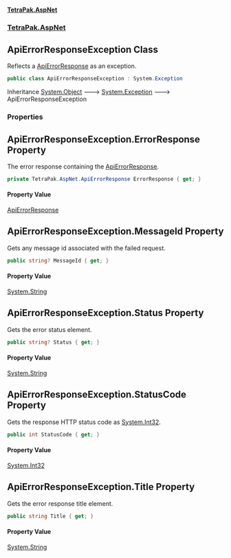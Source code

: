 #### [TetraPak.AspNet](index.md 'index')
### [TetraPak.AspNet](TetraPak_AspNet.md 'TetraPak.AspNet')
## ApiErrorResponseException Class
Reflects a [ApiErrorResponse](TetraPak_AspNet_ApiErrorResponse.md 'TetraPak.AspNet.ApiErrorResponse') as an exception.  
```csharp
public class ApiErrorResponseException : System.Exception
```

Inheritance [System.Object](https://docs.microsoft.com/en-us/dotnet/api/System.Object 'System.Object') &#129106; [System.Exception](https://docs.microsoft.com/en-us/dotnet/api/System.Exception 'System.Exception') &#129106; ApiErrorResponseException  
### Properties
<a name='TetraPak_AspNet_ApiErrorResponseException_ErrorResponse'></a>
## ApiErrorResponseException.ErrorResponse Property
The error response containing the [ApiErrorResponse](TetraPak_AspNet_ApiErrorResponse.md 'TetraPak.AspNet.ApiErrorResponse').  
```csharp
private TetraPak.AspNet.ApiErrorResponse ErrorResponse { get; }
```
#### Property Value
[ApiErrorResponse](TetraPak_AspNet_ApiErrorResponse.md 'TetraPak.AspNet.ApiErrorResponse')
  
<a name='TetraPak_AspNet_ApiErrorResponseException_MessageId'></a>
## ApiErrorResponseException.MessageId Property
Gets any message id associated with the failed request.  
```csharp
public string? MessageId { get; }
```
#### Property Value
[System.String](https://docs.microsoft.com/en-us/dotnet/api/System.String 'System.String')
  
<a name='TetraPak_AspNet_ApiErrorResponseException_Status'></a>
## ApiErrorResponseException.Status Property
Gets the error status element.  
```csharp
public string? Status { get; }
```
#### Property Value
[System.String](https://docs.microsoft.com/en-us/dotnet/api/System.String 'System.String')
  
<a name='TetraPak_AspNet_ApiErrorResponseException_StatusCode'></a>
## ApiErrorResponseException.StatusCode Property
Gets the response HTTP status code as [System.Int32](https://docs.microsoft.com/en-us/dotnet/api/System.Int32 'System.Int32').  
```csharp
public int StatusCode { get; }
```
#### Property Value
[System.Int32](https://docs.microsoft.com/en-us/dotnet/api/System.Int32 'System.Int32')
  
<a name='TetraPak_AspNet_ApiErrorResponseException_Title'></a>
## ApiErrorResponseException.Title Property
Gets the error response title element.  
```csharp
public string Title { get; }
```
#### Property Value
[System.String](https://docs.microsoft.com/en-us/dotnet/api/System.String 'System.String')
  
